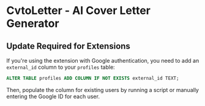 # CvtoLetter - AI Cover Letter Generator

## Update Required for Extensions

If you're using the extension with Google authentication, you need to add an `external_id` column to your `profiles` table:

```sql
ALTER TABLE profiles ADD COLUMN IF NOT EXISTS external_id TEXT;
```

Then, populate the column for existing users by running a script or manually entering the Google ID for each user.

